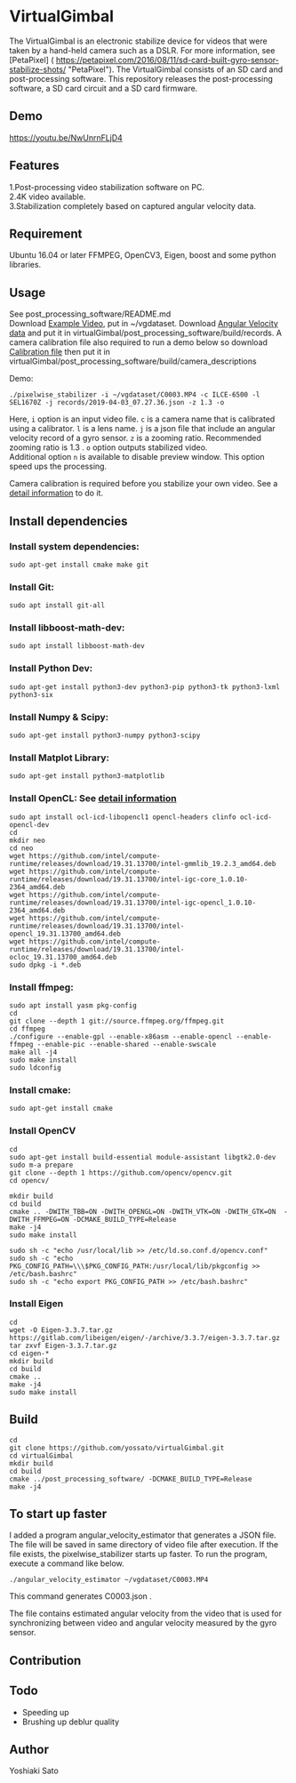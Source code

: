 # VirtualGimbal
The VirtualGimbal is an electronic stabilize device for videos that were taken by a hand-held camera such as a DSLR. For more information, see [PetaPixel] ( https://petapixel.com/2016/08/11/sd-card-built-gyro-sensor-stabilize-shots/ "PetaPixel").  The VirtualGimbal consists of an SD card and post-processing software. This repository releases the post-processing software, a SD card circuit and a SD card firmware.

## Demo
<https://youtu.be/NwUnrnFLjD4>

## Features
1.Post-processing video stabilization software on PC.  
2.4K video available.  
3.Stabilization completely based on captured angular velocity data.  

## Requirement
Ubuntu 16.04 or later
FFMPEG, OpenCV3, Eigen, boost and some python libraries.

## Usage  
See post_processing_software/README.md  
Download [Example Video](https://www.dropbox.com/s/y9ugb7c9l8qy5zy/C0003.MP4?dl=1), put in ~/vgdataset. Download [Angular Velocity data](https://www.dropbox.com/s/mz7mn3maapkgodw/2019-04-03_07.27.36.json?dl=1) and put it in virtualGimbal/post_processing_software/build/records. A camera calibration file also required to run a demo below so download [Calibration file](https://www.dropbox.com/s/we9r2a2w1un4lyf/cameras.json?dl=1) then put it in virtualGimbal/post_processing_software/build/camera_descriptions    

Demo:  
```
./pixelwise_stabilizer -i ~/vgdataset/C0003.MP4 -c ILCE-6500 -l SEL1670Z -j records/2019-04-03_07.27.36.json -z 1.3 -o  
```

Here, `i` option is an input video file. `c` is a camera name that is calibrated using a calibrator. `l` is a lens name. `j` is a json file that include an angular velocity record of a gyro sensor. `z` is a zooming ratio. Recommended zooming ratio is 1.3 . `o` option outputs stabilized video.  
Additional option `n` is available to disable preview window. This option speed ups the processing.    
  
  
  
Camera calibration is required before you stabilize your own video. See a [detail information](https://github.com/yossato/virtualGimbal/tree/master/post_processing_software) to do it.


## Install dependencies
### Install system dependencies:
```
sudo apt-get install cmake make git  
```

### Install Git:
```
sudo apt install git-all
```  

### Install libboost-math-dev:
```
sudo apt install libboost-math-dev
```

### Install Python Dev:
```
sudo apt-get install python3-dev python3-pip python3-tk python3-lxml python3-six
```

### Install Numpy & Scipy:
```
sudo apt-get install python3-numpy python3-scipy
```

### Install Matplot Library:
```
sudo apt-get install python3-matplotlib
```

### Install OpenCL: See [detail information](https://github.com/intel/compute-runtime/releases)
```
sudo apt install ocl-icd-libopencl1 opencl-headers clinfo ocl-icd-opencl-dev  
cd  
mkdir neo  
cd neo  
wget https://github.com/intel/compute-runtime/releases/download/19.31.13700/intel-gmmlib_19.2.3_amd64.deb  
wget https://github.com/intel/compute-runtime/releases/download/19.31.13700/intel-igc-core_1.0.10-2364_amd64.deb  
wget https://github.com/intel/compute-runtime/releases/download/19.31.13700/intel-igc-opencl_1.0.10-2364_amd64.deb  
wget https://github.com/intel/compute-runtime/releases/download/19.31.13700/intel-opencl_19.31.13700_amd64.deb  
wget https://github.com/intel/compute-runtime/releases/download/19.31.13700/intel-ocloc_19.31.13700_amd64.deb  
sudo dpkg -i *.deb  
```

### Install ffmpeg:  
```
sudo apt install yasm pkg-config  
cd  
git clone --depth 1 git://source.ffmpeg.org/ffmpeg.git  
cd ffmpeg  
./configure --enable-gpl --enable-x86asm --enable-opencl --enable-ffmpeg --enable-pic --enable-shared --enable-swscale  
make all -j4  
sudo make install  
sudo ldconfig  
```

### Install cmake:
```
sudo apt-get install cmake
```

### Install OpenCV  
```
cd  
sudo apt-get install build-essential module-assistant libgtk2.0-dev  
sudo m-a prepare  
git clone --depth 1 https://github.com/opencv/opencv.git  
cd opencv/  
  
mkdir build  
cd build  
cmake .. -DWITH_TBB=ON -DWITH_OPENGL=ON -DWITH_VTK=ON -DWITH_GTK=ON  -DWITH_FFMPEG=ON -DCMAKE_BUILD_TYPE=Release    
make -j4  
sudo make install  

sudo sh -c "echo /usr/local/lib >> /etc/ld.so.conf.d/opencv.conf"  
sudo sh -c "echo PKG_CONFIG_PATH=\\\$PKG_CONFIG_PATH:/usr/local/lib/pkgconfig >> /etc/bash.bashrc"  
sudo sh -c "echo export PKG_CONFIG_PATH >> /etc/bash.bashrc"  
```

### Install Eigen
```
cd  
wget -O Eigen-3.3.7.tar.gz https://gitlab.com/libeigen/eigen/-/archive/3.3.7/eigen-3.3.7.tar.gz  
tar zxvf Eigen-3.3.7.tar.gz  
cd eigen-*  
mkdir build  
cd build  
cmake ..  
make -j4  
sudo make install  
```

## Build
```
cd
git clone https://github.com/yossato/virtualGimbal.git  
cd virtualGimbal  
mkdir build  
cd build  
cmake ../post_processing_software/ -DCMAKE_BUILD_TYPE=Release  
make -j4  
```

## To start up faster  
I added a program angular_velocity_estimator that generates a JSON file. The file will be saved in same directory of video file after execution.
If the file exists, the pixelwise_stabilizer starts up faster.
To run the program, execute a command like below.
```  
./angular_velocity_estimator ~/vgdataset/C0003.MP4  
```  
  
This command generates C0003.json .

The file contains estimated angular velocity from the video that is used for synchronizing between video and angular velocity measured by the gyro sensor.

## Contribution

## Todo
- Speeding up
- Brushing up deblur quality

## Author
Yoshiaki Sato
